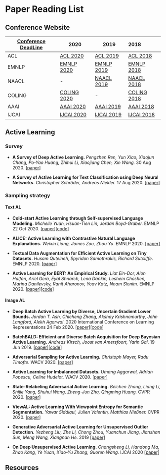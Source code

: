 # Paper Reading List


## Conference Website

| [Conference DeadLine](https://jackietseng.github.io/conference_call_for_paper/conferences.html) | 2020                                                         | 2019                                                         | 2018                                                         |
| ------------------------------------------------------------ | ------------------------------------------------------------ | ------------------------------------------------------------ | :----------------------------------------------------------- |
| ACL                                                          | [ACL 2020](https://acl2020.org/program/accepted/)            | [ACL 2019](http://www.acl2019.org/EN/program.xhtml)          | [ACL 2018](https://acl2018.org/programme/papers/)            |
| EMNLP                                                        | [EMNLP 2020](https://www.aclweb.org/anthology/volumes/2020.emnlp-main/) | [EMNLP 2019](https://www.emnlp-ijcnlp2019.org/program/accepted/) | [EMNLP 2018](https://www.aclweb.org/anthology/events/emnlp-2018/#d18-1) |
| NAACL                                                        | -                                                            | [NAACL 2019](https://naacl2019.org/program/accepted/)        | [NAACL 2018](https://naacl2018.wordpress.com/2018/03/02/list-of-accepted-papers/) |
| COLING                                                       | [COLING 2020](https://coling2020.org/pages/accepted_papers_main_conference) | -                                                            | [COLING 2018](https://coling2018.org/index.html%3Fp=1556.html) |
| AAAI                                                         | [AAAI 2020](https://aaai.org/Conferences/AAAI-20/wp-content/uploads/2020/01/AAAI-20-Accepted-Paper-List.pdf) | [AAAI 2019](https://aaai.org/Conferences/AAAI-19/wp-content/uploads/2018/11/AAAI-19_Accepted_Papers.pdf) | [AAAI 2018](https://aaai.org/Conferences/AAAI-18/wp-content/uploads/2017/12/AAAI-18-Accepted-Paper-List.Web_.pdf) |
| IJCAI                                                        | [IJCAI 2020](http://static.ijcai.org/2020-accepted_papers.html) | [IJCAI 2019](https://www.ijcai19.org/accepted-papers.html)   | [IJCAI 2018](http://www.ijcai-18.org/accepted-papers/index.html) |

## Active Learning 
### Survey

- **A Survey of Deep Active Learning.** *Pengzhen Ren, Yun Xiao, Xiaojun Chang, Po-Yao Huang, Zhihui Li, Xiaojiang Chen, Xin Wang.* 30 Aug 2020. [[paper]](https://arxiv.org/pdf/2009.00236.pdf)

- **A Survey of Active Learning for Text Classification using Deep Neural Networks.** *Christopher Schröder, Andreas Niekler.* 17 Aug 2020. [[paper]](https://arxiv.org/pdf/2008.07267.pdf)



### Sampling strategy

#### Text AL

- **Cold-start Active Learning through Self-supervised Language Modeling.** *Michelle Yuan, Hsuan-Tien Lin, Jordan Boyd-Graber.* EMNLP 22 Oct 2020. [[paper]](https://arxiv.org/pdf/2010.09535.pdf)[[code]](https://github.com/forest-snow/alps)

- **ALICE: Active Learning with Contrastive Natural Language Explanations.** *Weixin Liang, James Zou, Zhou Yu*. EMNLP 2020. [[paper]](https://www.aclweb.org/anthology/2020.emnlp-main.355.pdf)

- **Textual Data Augmentation for Efficient Active Learning on Tiny Datasets.** *Husam Quteineh, Spyridon Samothrakis, Richard Sutcliffe*. EMNLP 2020. [[paper]](https://www.aclweb.org/anthology/2020.emnlp-main.600.pdf)

- **Active Learning for BERT: An Empirical Study.** *Liat Ein-Dor, Alon Halfon, Ariel Gera, Eyal Shnarch, Lena Dankin, Leshem Choshen, Marina Danilevsky, Ranit Aharonov, Yoav Katz, Noam Slonim*. EMNLP 2020. [[paper]](https://www.aclweb.org/anthology/2020.emnlp-main.638.pdf)[[code]](https://github.com/IBM/low-resource-text-classification-framework)

#### Image AL

- **Deep Batch Active Learning by Diverse, Uncertain Gradient Lower Bounds.** *Jordan T. Ash, Chicheng Zhang, Akshay Krishnamurthy, John Langford, Alekh Agarwal*. 2020 International Conference on Learning Representations 24 Feb 2020. [[paper]](https://arxiv.org/pdf/1906.03671.pdf)[[code]](https://github.com/JordanAsh/badge)

- **BatchBALD: Efficient and Diverse Batch Acquisition for Deep Bayesian Active Learning.** *Andreas Kirsch, Joost van Amersfoort, Yarin Gal*. 19 Jun 2019. [[paper]](https://arxiv.org/pdf/1906.08158.pdf)[[code]](https://github.com/BlackHC/BatchBALD)

- **Adversarial Sampling for Active Learning.** *Christoph Mayer, Radu Timofte*. WACV 2020. [[paper]](https://openaccess.thecvf.com/content_WACV_2020/papers/Mayer_Adversarial_Sampling_for_Active_Learning_WACV_2020_paper.pdf)

- **Active Learning for Imbalanced Datasets.** *Umang Aggarwal, Adrian Popescu, Celine Hudelot.* WACV 2020. [[paper]](https://openaccess.thecvf.com/content_WACV_2020/papers/Aggarwal_Active_Learning_for_Imbalanced_Datasets_WACV_2020_paper.pdf)

- **State-Relabeling Adversarial Active Learning.** *Beichen Zhang, Liang Li, Shijie Yang, Shuhui Wang, Zheng-Jun Zha, Qingming Huang.* CVPR 2020. [[paper]](https://arxiv.org/pdf/2004.04943.pdf)

- **ViewAL: Active Learning With Viewpoint Entropy for Semantic Segmentation.** *Yawar Siddiqui, Julien Valentin, Matthias Nießner.* CVPR 2020. [[paper]](https://arxiv.org/pdf/1911.11789.pdf)

- **Generative Adversarial Active Learning for Unsupervised Outlier Detection.** *Yezheng Liu, Zhe Li, Chong Zhou, Yuanchun Jiang, Jianshan Sun, Meng Wang, Xiangnan He.* 2019 [[paper]](https://arxiv.org/pdf/1809.10816.pdf)

- **On Deep Unsupervised Active Learning.** *Changsheng Li, Handong Ma, Zhao Kang, Ye Yuan, Xiao-Yu Zhang, Guoren Wang.* IJCAI 2020 [[paper]](https://arxiv.org/pdf/2007.13959.pdf)


## Resources





